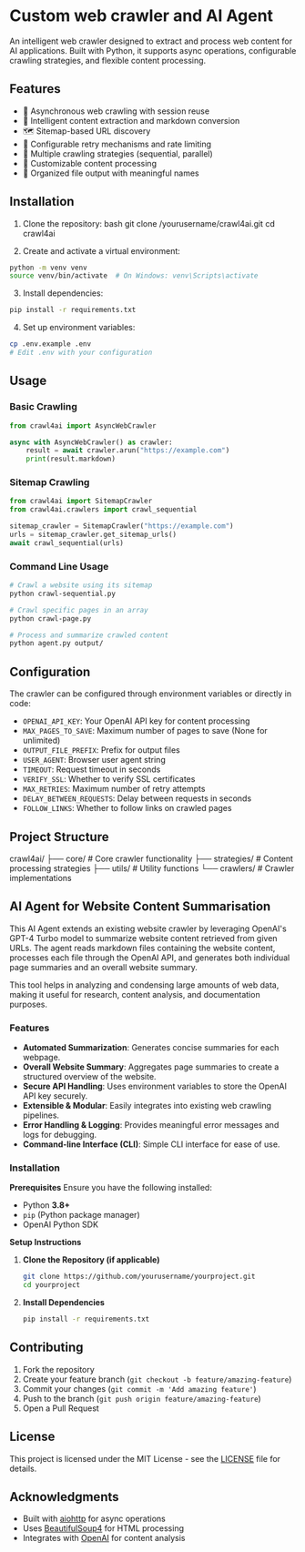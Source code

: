 # Custom web crawler and AI Agent

An intelligent web crawler designed to extract and process web content for AI applications. Built with Python, it supports async operations, configurable crawling strategies, and flexible content processing.

## Features

- 🚀 Asynchronous web crawling with session reuse
- 📑 Intelligent content extraction and markdown conversion
- 🗺️ Sitemap-based URL discovery
- 🔄 Configurable retry mechanisms and rate limiting
- 🎯 Multiple crawling strategies (sequential, parallel)
- 🎨 Customizable content processing
- 📁 Organized file output with meaningful names

## Installation

1. Clone the repository:
   bash
   git clone /yourusername/crawl4ai.git
   cd crawl4ai

2. Create and activate a virtual environment:

```bash
python -m venv venv
source venv/bin/activate  # On Windows: venv\Scripts\activate
```

3. Install dependencies:

```bash
pip install -r requirements.txt
```

4. Set up environment variables:

```bash
cp .env.example .env
# Edit .env with your configuration
```

## Usage

### Basic Crawling

```python
from crawl4ai import AsyncWebCrawler

async with AsyncWebCrawler() as crawler:
    result = await crawler.arun("https://example.com")
    print(result.markdown)
```

### Sitemap Crawling

```python
from crawl4ai import SitemapCrawler
from crawl4ai.crawlers import crawl_sequential

sitemap_crawler = SitemapCrawler("https://example.com")
urls = sitemap_crawler.get_sitemap_urls()
await crawl_sequential(urls)
```

### Command Line Usage

```bash
# Crawl a website using its sitemap
python crawl-sequential.py

# Crawl specific pages in an array
python crawl-page.py

# Process and summarize crawled content
python agent.py output/
```

## Configuration

The crawler can be configured through environment variables or directly in code:

- `OPENAI_API_KEY`: Your OpenAI API key for content processing
- `MAX_PAGES_TO_SAVE`: Maximum number of pages to save (None for unlimited)
- `OUTPUT_FILE_PREFIX`: Prefix for output files
- `USER_AGENT`: Browser user agent string
- `TIMEOUT`: Request timeout in seconds
- `VERIFY_SSL`: Whether to verify SSL certificates
- `MAX_RETRIES`: Maximum number of retry attempts
- `DELAY_BETWEEN_REQUESTS`: Delay between requests in seconds
- `FOLLOW_LINKS`: Whether to follow links on crawled pages

## Project Structure

crawl4ai/
├── core/ # Core crawler functionality
├── strategies/ # Content processing strategies
├── utils/ # Utility functions
└── crawlers/ # Crawler implementations

## **AI Agent for Website Content Summarisation**

This AI Agent extends an existing website crawler by leveraging OpenAI's GPT-4 Turbo model to summarize website content retrieved from given URLs. The agent reads markdown files containing the website content, processes each file through the OpenAI API, and generates both individual page summaries and an overall website summary.

This tool helps in analyzing and condensing large amounts of web data, making it useful for research, content analysis, and documentation purposes.

### **Features**

- **Automated Summarization**: Generates concise summaries for each webpage.
- **Overall Website Summary**: Aggregates page summaries to create a structured overview of the website.
- **Secure API Handling**: Uses environment variables to store the OpenAI API key securely.
- **Extensible & Modular**: Easily integrates into existing web crawling pipelines.
- **Error Handling & Logging**: Provides meaningful error messages and logs for debugging.
- **Command-line Interface (CLI)**: Simple CLI interface for ease of use.

### **Installation**

**Prerequisites**
Ensure you have the following installed:

- Python **3.8+**
- `pip` (Python package manager)
- OpenAI Python SDK

**Setup Instructions**

1. **Clone the Repository (if applicable)**

   ```bash
   git clone https://github.com/yourusername/yourproject.git
   cd yourproject
   ```

2. **Install Dependencies**

   ```bash
   pip install -r requirements.txt
   ```

## Contributing

1. Fork the repository
2. Create your feature branch (`git checkout -b feature/amazing-feature`)
3. Commit your changes (`git commit -m 'Add amazing feature'`)
4. Push to the branch (`git push origin feature/amazing-feature`)
5. Open a Pull Request

## License

This project is licensed under the MIT License - see the [LICENSE](LICENSE) file for details.

## Acknowledgments

- Built with [aiohttp](https://docs.aiohttp.org/) for async operations
- Uses [BeautifulSoup4](https://www.crummy.com/software/BeautifulSoup/) for HTML processing
- Integrates with [OpenAI](https://openai.com/) for content analysis
